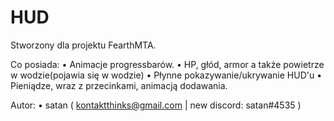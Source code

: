# HUD
Stworzony dla projektu FearthMTA.

Co posiada:
• Animacje progressbarów.
• HP, głód, armor a także powietrze w wodzie(pojawia się w wodzie)
• Płynne pokazywanie/ukrywanie HUD'u
• Pieniądze, wraz z przecinkami, animacją dodawania.

Autor:
• satan ( kontaktthinks@gmail.com | new discord: satan#4535 )
